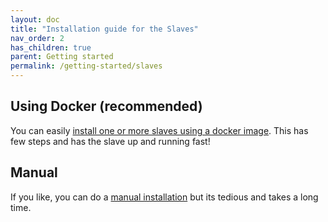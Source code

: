 ```yaml
---
layout: doc
title: "Installation guide for the Slaves"
nav_order: 2
has_children: true
parent: Getting started
permalink: /getting-started/slaves
---
```


## Using Docker (recommended)
You can easily [install one or more slaves using a docker image](/fireping/getting-started/slaves/docker). This has few steps and has the slave up and running fast!

## Manual
If you like, you can do a [manual installation](/fireping/getting-started/slaves/manual) but its tedious and takes a long time.
